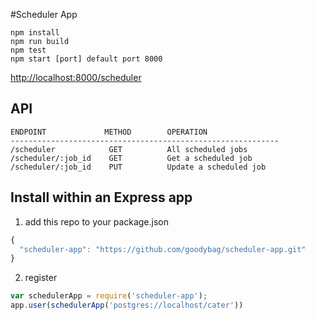 #Scheduler App

```
npm install
npm run build
npm test
npm start [port] default port 8000
```

[http://localhost:8000/scheduler](http://localhost:8000/scheduler)

## API


    ENDPOINT             METHOD        OPERATION
    ------------------------------------------------------------
    /scheduler            GET          All scheduled jobs
    /scheduler/:job_id    GET          Get a scheduled job
    /scheduler/:job_id    PUT          Update a scheduled job


## Install within an Express app

1) add this repo to your package.json

```js
{
  "scheduler-app": "https://github.com/goodybag/scheduler-app.git"
}
```

2) register

```js
var schedulerApp = require('scheduler-app');
app.user(schedulerApp('postgres://localhost/cater'))